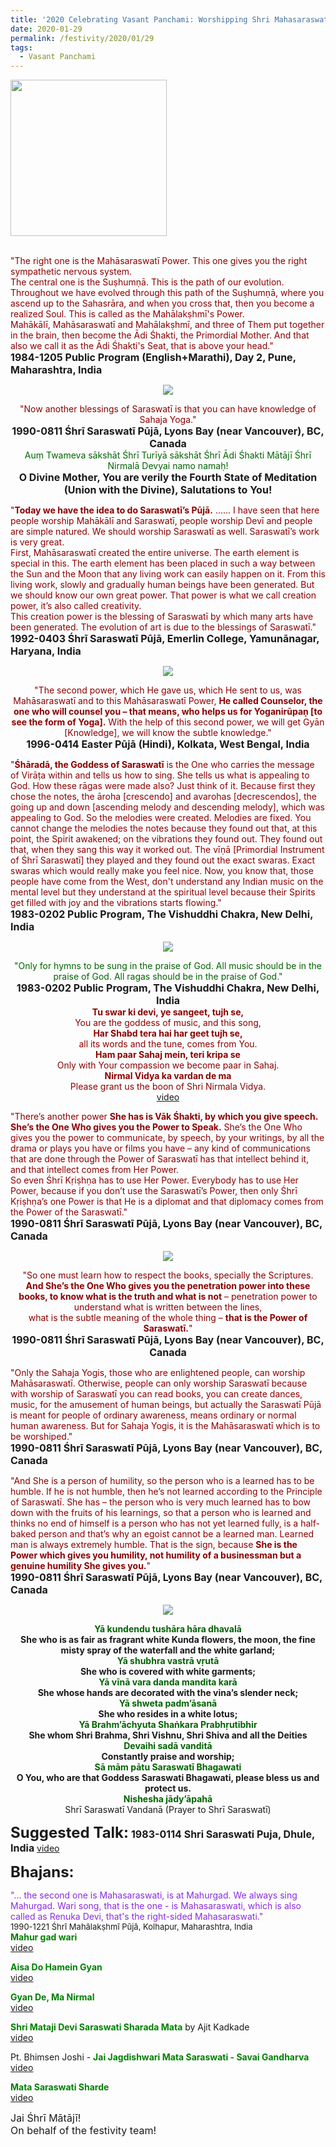 ```yaml
---
title: '2020 Celebrating Vasant Panchami: Worshipping Shri Mahasaraswati the Counsellor'
date: 2020-01-29
permalink: /festivity/2020/01/29
tags:
  - Vasant Panchami
---
```


<div style="text-align: left"><img src="/images/image00.png" width="250" /></div><br>

<p>
<font color="DarkRed">"The right one is the Mahāsaraswatī Power. This one gives you the right sympathetic nervous system.<br>
The central one is the Suṣhumṇā. This is the path of our evolution. Throughout we have evolved through this path of the Suṣhumṇā, where you ascend up to the Sahasrāra, and when you cross that, then you become a realized Soul. This is called as the Mahālakṣhmī's Power.<br>
Mahākālī, Mahāsaraswatī and Mahālakṣhmī, and three of Them put together in the brain, then become the Ādi Śhakti, the Primordial Mother. And that also we call it as the Ādi Śhakti's Seat, that is above your head."</font><br>
<font size="+0"><b>1984-1205 Public Program (English+Marathi), Day 2, Pune, Maharashtra, India
</b></font>
</p>

<div style="text-align: center"><img src="/images/image305.png" /></div>

<p style="text-align:center;">
<font color="DarkRed">"Now another blessings of Saraswatī is that you can have knowledge of Sahaja Yoga."</font><br>
<font size="+0"><b>1990-0811 Śhrī Saraswatī Pūjā, Lyons Bay (near Vancouver), BC, Canada</b></font><br>
<font color="DarkGreen">Auṃ Twameva sākshāt Śhrī Turīyā sākshāt Śhrī Ādi Śhakti Mātājī Śhrī Nirmalā Devyai namo namaḥ!</font><br>
<font size="+0"><b>O Divine Mother, You are verily the Fourth State of Meditation (Union with the Divine), Salutations to You!</b></font>
</p>

<p>
<font color="DarkRed">"<b>Today we have the idea to do Saraswatī’s Pūjā.</b> ...... I have seen that here people worship Mahākālī and Saraswatī, people worship Devī and people are simple natured. We should worship Saraswatī as well. Saraswatī’s work is very great.<br>
First, Mahāsaraswatī created the entire universe. The earth element is special in this. The earth element has been placed in such a way between the Sun and the Moon that any living work can easily happen on it. From this living work, slowly and gradually human beings have been generated. But we should know our own great power. That power is what we call creation power, it’s also called creativity.<br>
This creation power is the blessing of Saraswatī by which many arts have been generated. The evolution of art is due to the blessings of Saraswatī."</font><br>
<font size="+0"><b>1992-0403 Śhrī Saraswatī Pūjā, Emerlin College, Yamunānagar, Haryana, India</b></font>
</p>

<div style="text-align: center"><img src="/images/image306.png" /></div>

<p style="text-align:center;">
<font color="DarkRed">"The second power, which He gave us, which He sent to us, was Mahāsaraswatī and to this Mahāsaraswatī Power, 
<b>He called Counselor, the one who will counsel you – that means, who helps us for Yoganirūpaṇ [to see the form of Yoga].</b> 
With the help of this second power, we will get Gyān [Knowledge], we will know the subtle knowledge."</font><br>
<font size="+0"><b>1996-0414 Easter Pūjā (Hindi), Kolkata, West Bengal, India</b></font>
</p>

<p>
<font color="DarkRed">"<b>Śhāradā, the Goddess of Saraswatī</b> is the One who carries the message of Virāṭa within and tells us how to sing. She tells us what is appealing to God. How these rāgas were made also? Just think of it. Because first they chose the notes, the āroha [crescendo] and avarohas [decrescendos], the going up and down [ascending melody and descending melody], which was appealing to God. So the melodies were created. Melodies are fixed. You cannot change the melodies the notes because they found out that, at this point, the Spirit awakened; on the vibrations they found out. They found out that, when they sang this way it worked out. The vīṇā [Primordial Instrument of Śhrī Saraswatī] they played and they found out the exact swaras. Exact swaras which would really make you feel nice. Now, you know that, those people have come from the West, don't understand any Indian music on the mental level but they understand at the spiritual level because their Spirits get filled with joy and the vibrations starts flowing."</font><br>
<font size="+0"><b>1983-0202 Public Program, The Vishuddhi Chakra, New Delhi, India</b></font>
</p>

<div style="text-align: center"><img src="/images/image307.png" /></div>

<p style="text-align:center;">
<font color="DarkGreen">"Only for hymns to be sung in the praise of God. All music should be in the praise of God. All ragas should be in the praise of God."</font><br>
<font size="+0"><b>1983-0202 Public Program, The Vishuddhi Chakra, New Delhi, India</b></font><br>
<font color="DarkRed"><b>Tu swar ki devi, ye sangeet, tujh se,</b><br>
You are the goddess of music, and this song,<br>
<b>Har Shabd tera hai har geet tujh se,</b><br>
all its words and the tune, comes from You.<br>
<b>Ham paar Sahaj mein, teri kripa se</b><br>
Only with Your compassion we become paar in Sahaj.<br>
<b>Nirmal Vidya ka vardan de ma</b><br>
Please grant us the boon of Shri Nirmala Vidya.</font><br>
<a href="https://www.youtube.com/watch?v=v7T1xpKkYFU"> video</a><br>
</p>

<p>
<font color="DarkRed">"There’s another power <b>She has is Vāk Śhakti, by which you give speech. She’s the One Who gives you the Power to Speak.</b> She’s the One Who gives you the power to communicate, by speech, by your writings, by all the drama or plays you have or films you have – any kind of communications that are done through the Power of Saraswatī has that intellect behind it, and that intellect comes from Her Power.<br>
So even Śhrī Kṛiṣhṇa has to use Her Power. Everybody has to use Her Power, because if you don’t use the Saraswatī’s Power, then only Śhrī Kṛiṣhṇa’s one Power is that He is a diplomat and that diplomacy comes from the Power of the Saraswatī."</font><br>
<font size="+0"><b>1990-0811 Śhrī Saraswatī Pūjā, Lyons Bay (near Vancouver), BC, Canada</b></font>
</p>

<div style="text-align: center"><img src="/images/image308.png" /></div>

<p style="text-align:center;">
<font color="DarkRed">"So one must learn how to respect the books, specially the Scriptures.<br>
<b>And She’s the One Who gives you the penetration power into these books, 
to know what is the truth and what is not</b> – penetration power to understand what is written between the lines,<br>what is the subtle meaning of the whole thing – <b>that is the Power of Saraswatī.</b>"</font><br>
<font size="+0"><b>1990-0811 Śhrī Saraswatī Pūjā, Lyons Bay (near Vancouver), BC, Canada</b></font>
</p>

<p>
<font color="DarkRed">"Only the Sahaja Yogis, those who are enlightened people, can worship Mahāsaraswatī. Otherwise, people can only worship Saraswatī because with worship of Saraswatī you can read books, you can create dances, music, for the amusement of human beings, but actually the Saraswatī Pūjā is meant for people of ordinary awareness, means ordinary or normal human awareness. But for Sahaja Yogis, it is the Mahāsaraswatī which is to be worshiped."</font><br>
<font size="+0"><b>1990-0811 Śhrī Saraswatī Pūjā, Lyons Bay (near Vancouver), BC, Canada</b></font>
</p>

<p>
<font color="DarkRed">"And She is a person of humility, so the person who is a learned has to be humble. If he is not humble, then he’s not learned according to the Principle of Saraswatī. She has – the person who is very much learned has to bow down with the fruits of his learnings, so that a person who is learned and thinks no end of himself is a person who has not yet learned fully, is a half-baked person and that’s why an egoist cannot be a learned man. Learned man is always extremely humble. That is the sign, because <b>She is the Power which gives you humility, not humility of a businessman but a genuine humility She gives you.</b>"</font><br>
<font size="+0"><b>1990-0811 Śhrī Saraswatī Pūjā, Lyons Bay (near Vancouver), BC, Canada</b></font>
</p>

<div style="text-align: center"><img src="/images/image309.png" /></div>

<p style="text-align:center;">
<font color="DarkGreen"><b>Yā kundendu tushāra hāra dhavalā</b></font><br>
<b>She who is as fair as fragrant white Kunda flowers, the moon, the fine misty spray of the waterfall and the white garland;</b><br> 
<font color="DarkGreen"><b>Yā shubhra vastrā vṛutā</b></font><br>
<b>She who is covered with white garments;</b><br>  
<font color="DarkGreen"><b>Yā vīnā vara danda mandita karā</b></font><br>
<b>She whose hands are decorated with the vina’s slender neck;</b><br>  
<font color="DarkGreen"><b>Yā shweta padm’āsanā</b></font><br>
<b>She who resides in a white lotus;</b><br> 
<font color="DarkGreen"><b>Yā Brahm’āchyuta Shaṅkara Prabhṛutibhir</b></font><br>
<b>She whom Shri Brahma, Shri Vishnu, Shri Shiva and all the Deities</b><br> 
<font color="DarkGreen"><b>Devaihi sadā vanditā</b></font><br>
<b>Constantly praise and worship;</b><br> 
<font color="DarkGreen"><b>Sā mām pātu Saraswatī Bhagawati</b></font><br>
<b>O You, who are that Goddess Saraswati Bhagawati, please bless us and protect us.</b><br> 
<font color="DarkGreen"><b>Nishesha jādy’āpahā</b></font><br>
Shrī Saraswatī Vandanā (Prayer to Shrī Saraswatī)
</p>	

<font size="+2"><b>Suggested Talk:</b></font> 
<font size="+0"><b>1983-0114 Shri Saraswati Puja, Dhule, India</b></font>
<a href="https://www.youtube.com/watch?time_continue=1395&v=IF6hSZB7GqY&feature=emb_logo"> video</a><br>

<font size="+2"><b>Bhajans:</b></font>

<p>
<font color="blueviolet">"... the second one is Mahasaraswati, is at Mahurgad. We always sing Mahurgad. Wari song, that is the one - is Mahasaraswati, which is also called as Renuka Devi, that's the right-sided Mahasaraswati."</font><br>
<font size="-1">1990-1221 Śhrī Mahālakṣhmī Pūjā, Kolhapur, Maharashtra, India</font><br>
<font color="green"><b>Mahur gad wari</b></font><br>
<a href="https://seven-teams.github.io/Videos_Links.html">video</a>
</p>

<p>
<font color="green"><b>Aisa Do Hamein Gyan</b></font><br>
<a href="https://www.youtube.com/watch?v=Tb5y7wHCFwk"> video</a>
</p>

<p>
<font color="green"><b>Gyan De, Ma Nirmal</b></font><br>
<a href="https://www.youtube.com/watch?v=cvUBcvkzN7c"> video</a>
</p>
 
<p>
<font color="green"><b>Shri Mataji Devi Saraswati Sharada Mata</b></font> by Ajit Kadkade<br>
<a href="https://www.youtube.com/watch?v=g6WFX08bB6E"> video</a> 
</p>

<p>
Pt. Bhimsen Joshi - <font color="green"><b>Jai Jagdishwari Mata Saraswati - Savai Gandharva</b></font><br>
<a href="https://www.youtube.com/watch?v=JgZ9Muu3qaA"> video</a> 
</p>

<p>
<font color="green"><b>Mata Saraswati Sharde</b></font><br>
<a href="https://www.youtube.com/watch?v=ObgRifcW6ao"> video</a> 
</p>

<p>
<font size="+0">Jai Śhrī Mātājī!<br>
On behalf of the festivity team!</font>
</p>